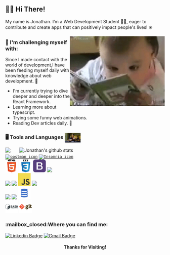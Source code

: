 ## :wave::smile: Hi There!

My name is Jonathan. I’m a Web Development Student :student:, eager to contribute and create apps that can positively impact people's lives! :eight_spoked_asterisk:

<!-- gif Image -->
<img src="./fast-reading.gif" alt="Baby Reading a book" align="right" width="300" height="auto" />

### 🌱 I'm challenging myself with:

Since I made contact with the world of development,I have been feeding myself daily with knowledge about web development. :notebook_with_decorative_cover:                                                                                 
* I'm currently trying to dive deeper and deeper into the React Framework. 
* Learning more about typescript.
* Trying some funny web animations.
* Reading Dev articles daily. :newspaper:      

### :desktop_computer: Tools and Languages <img src="./jimCoding.gif" width="50" heigth="auto" align="center" /> 

<a href="https://gitstats.me/JonathanFRocha">
    <img width="460" height="auto" align="right" alt="Jonathan's github stats" 
         src="https://github-readme-stats.vercel.app/api?username=jonathanfrocha&show_icons=true&theme=algolia&count_private=true&include_all_commits=true" /> </a>

<code><a href = "https://code.visualstudio.com/"><img height="40" src="https://upload.wikimedia.org/wikipedia/commons/thumb/9/9a/Visual_Studio_Code_1.35_icon.svg/1200px-Visual_Studio_Code_1.35_icon.svg.png"></a></code>
<code><a href="https://www.postman.com/"><img height="40" src="https://i2.wp.com/pngimage.net/wp-content/uploads/2018/06/postman-icon-png-6.png?w=1080&ssl=1" alt="postman icon"></a></code>
<code><a href="https://insomnia.rest/"><img height="40" src="https://user-images.githubusercontent.com/2575745/67964810-4d9a2980-fbd7-11e9-8cf7-661ded187ee6.png" alt="Insomnia icon"></a></code>
<br>
<code><a href="https://developer.mozilla.org/pt-BR/docs/Web/HTML/HTML5"><img height="40" src="https://raw.githubusercontent.com/github/explore/80688e429a7d4ef2fca1e82350fe8e3517d3494d/topics/html/html.png"></a></code>
<code><a href="https://developer.mozilla.org/pt-BR/docs/Web/CSS"><img height="40" src="https://raw.githubusercontent.com/github/explore/80688e429a7d4ef2fca1e82350fe8e3517d3494d/topics/css/css.png"></a></code>
<code><a href="https://getbootstrap.com/"><img height="40" src="https://raw.githubusercontent.com/github/explore/80688e429a7d4ef2fca1e82350fe8e3517d3494d/topics/bootstrap/bootstrap.png"></a></code> 
<code><a href="https://semantic-ui.com/"><img height="40" src="https://semantic-ui.com/images/logo.png"></a></code>
<br>
<code><a href = "https://reactjs.org/"><img height="40" src="https://upload.wikimedia.org/wikipedia/commons/thumb/a/a7/React-icon.svg/1200px-React-icon.svg.png"></a></code>
<code><a href = "https://redux.js.org/"><img height="40" src="https://bognarjunior.files.wordpress.com/2018/08/download.png?w=256"></a></code>
<code><a href="https://developer.mozilla.org/pt-BR/docs/Web/JavaScript"><img height="40" src="https://raw.githubusercontent.com/github/explore/80688e429a7d4ef2fca1e82350fe8e3517d3494d/topics/javascript/javascript.png"></a></code>
<code><a href = "https://www.typescriptlang.org/"><img height="40" src="https://res.cloudinary.com/practicaldev/image/fetch/s--LkL103Qa--/c_imagga_scale,f_auto,fl_progressive,h_900,q_auto,w_1600/https://d2eip9sf3oo6c2.cloudfront.net/tags/images/000/000/377/landscape/typescriptlang.png"></a></code>
<br>
<code><a href = "https://nodejs.org/en/"><img height="40" src="https://cdn.iconscout.com/icon/free/png-512/node-js-1174925.png"></a></code>
<code><a href = "https://jwt.io/"><img height="40" src="https://cdn.auth0.com/blog/jwtalgos/logo.png"></a></code>
<code><a href = "https://www.w3schools.com/sql/"><img height="40" src="https://raw.githubusercontent.com/github/explore/80688e429a7d4ef2fca1e82350fe8e3517d3494d/topics/sql/sql.png"></a></code>
<br>
<code><a href = "https://www.gnu.org/software/bash/"><img height="40" src="https://raw.githubusercontent.com/github/explore/80688e429a7d4ef2fca1e82350fe8e3517d3494d/topics/bash/bash.png"></a></code>
<code><a href = "https://git-scm.com/"><img height="40" src="https://raw.githubusercontent.com/github/explore/80688e429a7d4ef2fca1e82350fe8e3517d3494d/topics/git/git.png"></a></code>
<br>

  <h3>:mailbox_closed:Where you can find me:</h3>
  
   [![Linkedin Badge](https://img.shields.io/badge/-JonathanFRocha-blue?style=for-the-badge&logo=Linkedin&logoColor=white&link=https://www.linkedin.com/in/jonathan-ferreira-rocha/)](https://www.linkedin.com/in/jonathan-ferreira-rocha/) 
   [![Gmail Badge](https://img.shields.io/badge/-JonathanF.C-c14438?style=for-the-badge&logo=Gmail&logoColor=white&link=mailto:jonathanferreira.contato@gmail.com)](mailto:jonathanferreira.contato@gmail.com)

<h4 align="center"> Thanks for Visiting!</h4>
